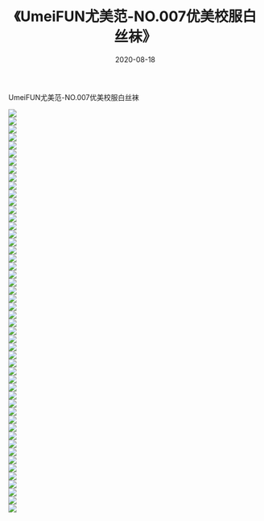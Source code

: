 ﻿---
layout: post
title:  《UmeiFUN尤美范-NO.007优美校服白丝袜》
date:   2020-08-18
img: http://img.660000.xyz/Sharelink/网络美图/2020/UmeiFUN尤美范-NO.007优美校服白丝袜/000.jpg
categories: [美女, 清纯, 唯美]
---

UmeiFUN尤美范-NO.007优美校服白丝袜

  ![](http://img.660000.xyz/Sharelink/网络美图/2020/UmeiFUN尤美范-NO.007优美校服白丝袜/001.jpg) <br> ![](http://img.660000.xyz/Sharelink/网络美图/2020/UmeiFUN尤美范-NO.007优美校服白丝袜/002.jpg) <br> ![](http://img.660000.xyz/Sharelink/网络美图/2020/UmeiFUN尤美范-NO.007优美校服白丝袜/003.jpg) <br> ![](http://img.660000.xyz/Sharelink/网络美图/2020/UmeiFUN尤美范-NO.007优美校服白丝袜/004.jpg) <br> ![](http://img.660000.xyz/Sharelink/网络美图/2020/UmeiFUN尤美范-NO.007优美校服白丝袜/005.jpg) <br> ![](http://img.660000.xyz/Sharelink/网络美图/2020/UmeiFUN尤美范-NO.007优美校服白丝袜/006.jpg) <br> ![](http://img.660000.xyz/Sharelink/网络美图/2020/UmeiFUN尤美范-NO.007优美校服白丝袜/007.jpg) <br> ![](http://img.660000.xyz/Sharelink/网络美图/2020/UmeiFUN尤美范-NO.007优美校服白丝袜/008.jpg) <br> ![](http://img.660000.xyz/Sharelink/网络美图/2020/UmeiFUN尤美范-NO.007优美校服白丝袜/009.jpg) <br> ![](http://img.660000.xyz/Sharelink/网络美图/2020/UmeiFUN尤美范-NO.007优美校服白丝袜/010.jpg) <br> ![](http://img.660000.xyz/Sharelink/网络美图/2020/UmeiFUN尤美范-NO.007优美校服白丝袜/011.jpg) <br> ![](http://img.660000.xyz/Sharelink/网络美图/2020/UmeiFUN尤美范-NO.007优美校服白丝袜/012.jpg) <br> ![](http://img.660000.xyz/Sharelink/网络美图/2020/UmeiFUN尤美范-NO.007优美校服白丝袜/013.jpg) <br> ![](http://img.660000.xyz/Sharelink/网络美图/2020/UmeiFUN尤美范-NO.007优美校服白丝袜/014.jpg) <br> ![](http://img.660000.xyz/Sharelink/网络美图/2020/UmeiFUN尤美范-NO.007优美校服白丝袜/015.jpg) <br> ![](http://img.660000.xyz/Sharelink/网络美图/2020/UmeiFUN尤美范-NO.007优美校服白丝袜/016.jpg) <br> ![](http://img.660000.xyz/Sharelink/网络美图/2020/UmeiFUN尤美范-NO.007优美校服白丝袜/017.jpg) <br> ![](http://img.660000.xyz/Sharelink/网络美图/2020/UmeiFUN尤美范-NO.007优美校服白丝袜/018.jpg) <br> ![](http://img.660000.xyz/Sharelink/网络美图/2020/UmeiFUN尤美范-NO.007优美校服白丝袜/019.jpg) <br> ![](http://img.660000.xyz/Sharelink/网络美图/2020/UmeiFUN尤美范-NO.007优美校服白丝袜/020.jpg) <br> ![](http://img.660000.xyz/Sharelink/网络美图/2020/UmeiFUN尤美范-NO.007优美校服白丝袜/021.jpg) <br> ![](http://img.660000.xyz/Sharelink/网络美图/2020/UmeiFUN尤美范-NO.007优美校服白丝袜/022.jpg) <br> ![](http://img.660000.xyz/Sharelink/网络美图/2020/UmeiFUN尤美范-NO.007优美校服白丝袜/023.jpg) <br> ![](http://img.660000.xyz/Sharelink/网络美图/2020/UmeiFUN尤美范-NO.007优美校服白丝袜/024.jpg) <br> ![](http://img.660000.xyz/Sharelink/网络美图/2020/UmeiFUN尤美范-NO.007优美校服白丝袜/025.jpg) <br> ![](http://img.660000.xyz/Sharelink/网络美图/2020/UmeiFUN尤美范-NO.007优美校服白丝袜/026.jpg) <br> ![](http://img.660000.xyz/Sharelink/网络美图/2020/UmeiFUN尤美范-NO.007优美校服白丝袜/027.jpg) <br> ![](http://img.660000.xyz/Sharelink/网络美图/2020/UmeiFUN尤美范-NO.007优美校服白丝袜/028.jpg) <br> ![](http://img.660000.xyz/Sharelink/网络美图/2020/UmeiFUN尤美范-NO.007优美校服白丝袜/029.jpg) <br> ![](http://img.660000.xyz/Sharelink/网络美图/2020/UmeiFUN尤美范-NO.007优美校服白丝袜/030.jpg) <br> ![](http://img.660000.xyz/Sharelink/网络美图/2020/UmeiFUN尤美范-NO.007优美校服白丝袜/031.jpg) <br> ![](http://img.660000.xyz/Sharelink/网络美图/2020/UmeiFUN尤美范-NO.007优美校服白丝袜/032.jpg) <br> ![](http://img.660000.xyz/Sharelink/网络美图/2020/UmeiFUN尤美范-NO.007优美校服白丝袜/033.jpg) <br> ![](http://img.660000.xyz/Sharelink/网络美图/2020/UmeiFUN尤美范-NO.007优美校服白丝袜/034.jpg) <br> ![](http://img.660000.xyz/Sharelink/网络美图/2020/UmeiFUN尤美范-NO.007优美校服白丝袜/035.jpg) <br> ![](http://img.660000.xyz/Sharelink/网络美图/2020/UmeiFUN尤美范-NO.007优美校服白丝袜/036.jpg) <br> ![](http://img.660000.xyz/Sharelink/网络美图/2020/UmeiFUN尤美范-NO.007优美校服白丝袜/037.jpg) <br> ![](http://img.660000.xyz/Sharelink/网络美图/2020/UmeiFUN尤美范-NO.007优美校服白丝袜/038.jpg) <br> ![](http://img.660000.xyz/Sharelink/网络美图/2020/UmeiFUN尤美范-NO.007优美校服白丝袜/039.jpg) <br> ![](http://img.660000.xyz/Sharelink/网络美图/2020/UmeiFUN尤美范-NO.007优美校服白丝袜/040.jpg) <br> ![](http://img.660000.xyz/Sharelink/网络美图/2020/UmeiFUN尤美范-NO.007优美校服白丝袜/041.jpg) <br> ![](http://img.660000.xyz/Sharelink/网络美图/2020/UmeiFUN尤美范-NO.007优美校服白丝袜/042.jpg) <br> ![](http://img.660000.xyz/Sharelink/网络美图/2020/UmeiFUN尤美范-NO.007优美校服白丝袜/043.jpg) <br> ![](http://img.660000.xyz/Sharelink/网络美图/2020/UmeiFUN尤美范-NO.007优美校服白丝袜/044.jpg) <br> ![](http://img.660000.xyz/Sharelink/网络美图/2020/UmeiFUN尤美范-NO.007优美校服白丝袜/045.jpg) <br> ![](http://img.660000.xyz/Sharelink/网络美图/2020/UmeiFUN尤美范-NO.007优美校服白丝袜/046.jpg) <br> ![](http://img.660000.xyz/Sharelink/网络美图/2020/UmeiFUN尤美范-NO.007优美校服白丝袜/047.jpg) <br> ![](http://img.660000.xyz/Sharelink/网络美图/2020/UmeiFUN尤美范-NO.007优美校服白丝袜/048.jpg) <br> ![](http://img.660000.xyz/Sharelink/网络美图/2020/UmeiFUN尤美范-NO.007优美校服白丝袜/049.jpg) <br> ![](http://img.660000.xyz/Sharelink/网络美图/2020/UmeiFUN尤美范-NO.007优美校服白丝袜/050.jpg) <br>